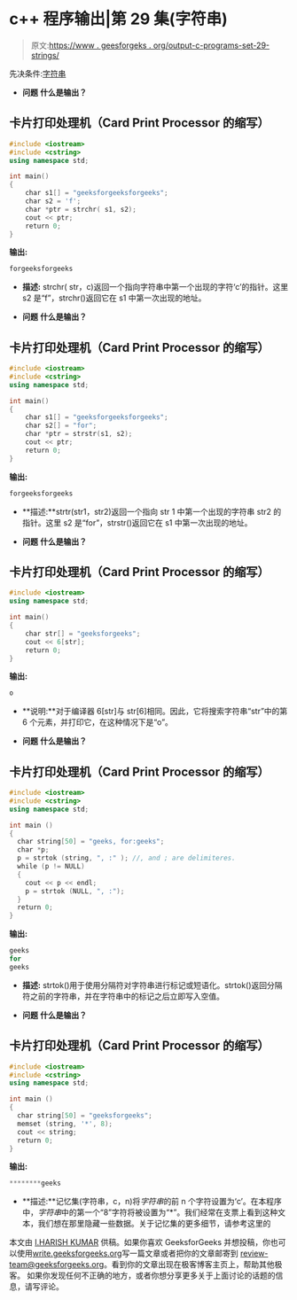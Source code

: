# c++ 程序输出|第 29 集(字符串)

> 原文:[https://www . geesforgeks . org/output-c-programs-set-29-strings/](https://www.geeksforgeeks.org/output-c-programs-set-29-strings/)

先决条件:[字符串](https://www.geeksforgeeks.org/c-string-class-and-its-applications/)

*   **问题**
    **什么是输出？**

## 卡片打印处理机（Card Print Processor 的缩写）

```cpp
#include <iostream>
#include <cstring>
using namespace std;

int main()
{
    char s1[] = "geeksforgeeksforgeeks";
    char s2 = 'f';
    char *ptr = strchr( s1, s2);
    cout << ptr;
    return 0;
}
```

**输出:**

```cpp
forgeeksforgeeks
```

*   **描述:** strchr( str，c)返回一个指向字符串中第一个出现的字符‘c’的指针。这里 s2 是“f”，strchr()返回它在 s1 中第一次出现的地址。

*   **问题**
    **什么是输出？**

## 卡片打印处理机（Card Print Processor 的缩写）

```cpp
#include <iostream>
#include <cstring>
using namespace std;

int main()
{
    char s1[] = "geeksforgeeksforgeeks";
    char s2[] = "for";
    char *ptr = strstr(s1, s2);
    cout << ptr;
    return 0;
}
```

**输出:**

```cpp
forgeeksforgeeks
```

*   **描述:**strtr(str1，str2)返回一个指向 str 1 中第一个出现的字符串 str2 的指针。这里 s2 是“for”，strstr()返回它在 s1 中第一次出现的地址。

*   **问题**
    **什么是输出？**

## 卡片打印处理机（Card Print Processor 的缩写）

```cpp
#include <iostream>
using namespace std;

int main()
{
    char str[] = "geeksforgeeks";
    cout << 6[str];
    return 0;
}
```

**输出:**

```cpp
o
```

*   **说明:**对于编译器 6[str]与 str[6]相同。因此，它将搜索字符串“str”中的第 6 个元素，并打印它，在这种情况下是“o”。

*   **问题**
    **什么是输出？**

## 卡片打印处理机（Card Print Processor 的缩写）

```cpp
#include <iostream>
#include <cstring>
using namespace std;

int main ()
{
  char string[50] = "geeks, for:geeks";
  char *p;
  p = strtok (string, ", :" ); //, and ; are delimiteres.
  while (p != NULL)
  {
    cout << p << endl;
    p = strtok (NULL, ", :");
  }
  return 0;
}
```

**输出:**

```cpp
geeks
for
geeks
```

*   **描述:** strtok()用于使用分隔符对字符串进行标记或短语化。strtok()返回分隔符之前的字符串，并在字符串中的标记之后立即写入空值。

*   **问题**
    **什么是输出？**

## 卡片打印处理机（Card Print Processor 的缩写）

```cpp
#include <iostream>
#include <cstring>
using namespace std;

int main ()
{
  char string[50] = "geeksforgeeks";
  memset (string, '*', 8);
  cout << string;
  return 0;
}
```

**输出:**

```cpp
********geeks
```

*   **描述:**记忆集(字符串，c，n)将*字符串*的前 n 个字符设置为‘c’。在本程序中，*字符串*中的第一个“8”字符将被设置为“*”。我们经常在支票上看到这种文本，我们想在那里隐藏一些数据。关于记忆集的更多细节，请参考这里的

本文由 [I.HARISH KUMAR](https://www.facebook.com/harishkumar.injamuri) 供稿。如果你喜欢 GeeksforGeeks 并想投稿，你也可以使用[write.geeksforgeeks.org](https://write.geeksforgeeks.org)写一篇文章或者把你的文章邮寄到 review-team@geeksforgeeks.org。看到你的文章出现在极客博客主页上，帮助其他极客。
如果你发现任何不正确的地方，或者你想分享更多关于上面讨论的话题的信息，请写评论。